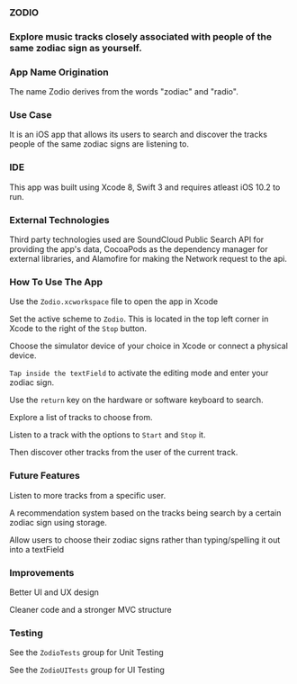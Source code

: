 ### ZODIO

### Explore music tracks closely associated with people of the same zodiac sign as yourself.

### App Name Origination
The name Zodio derives from the words "zodiac" and "radio". 

### Use Case
It is an iOS app that allows its users to search and discover the tracks people of the same zodiac signs are listening to.

### IDE
This app was built using Xcode 8, Swift 3 and requires atleast iOS 10.2 to run.

### External Technologies
Third party technologies used are SoundCloud Public Search API for providing the app's data, CocoaPods as the dependency manager for external libraries, and Alamofire for making the Network request to the api.

### How To Use The App
Use the `Zodio.xcworkspace` file to open the app in Xcode

Set the active scheme to `Zodio`. This is located in the top left corner in Xcode to the right of the `Stop` button.

Choose the simulator device of your choice in Xcode or connect a physical device.

`Tap inside the textField` to activate the editing mode and enter your zodiac sign.

Use the `return` key on the hardware or software keyboard to search.

Explore a list of tracks to choose from.

Listen to a track with the options to `Start` and `Stop` it.

Then discover other tracks from the user of the current track.

### Future Features
Listen to more tracks from a specific user.

A recommendation system based on the tracks being search by a certain zodiac sign using storage.

Allow users to choose their zodiac signs rather than typing/spelling it out into a textField

### Improvements
Better UI and UX design

Cleaner code and a stronger MVC structure

### Testing
See the `ZodioTests` group for Unit Testing

See the `ZodioUITests` group for UI Testing


